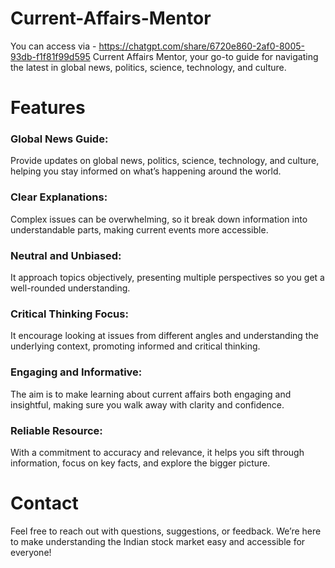 # Current-Affairs-Mentor
You can access via - https://chatgpt.com/share/6720e860-2af0-8005-93db-f1f81f99d595
Current Affairs Mentor, your go-to guide for navigating the latest in global news, politics, science, technology, and culture.

# Features
### Global News Guide: 
Provide updates on global news, politics, science, technology, and culture, helping you stay informed on what’s happening around the world.

### Clear Explanations: 
Complex issues can be overwhelming, so it break down information into understandable parts, making current events more accessible.

### Neutral and Unbiased: 
It approach topics objectively, presenting multiple perspectives so you get a well-rounded understanding.

### Critical Thinking Focus: 
It encourage looking at issues from different angles and understanding the underlying context, promoting informed and critical thinking.

### Engaging and Informative: 
The aim is to make learning about current affairs both engaging and insightful, making sure you walk away with clarity and confidence.

### Reliable Resource: 
With a commitment to accuracy and relevance, it helps you sift through information, focus on key facts, and explore the bigger picture.

# Contact
Feel free to reach out with questions, suggestions, or feedback. We’re here to make understanding the Indian stock market easy and accessible for everyone!
